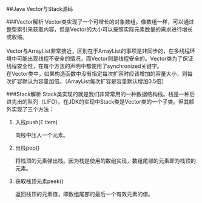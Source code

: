 ##Java Vector与Stack源码

###Vector解析
Vector类实现了一个可增长的对象数组。像数组一样，可以通过整型索引来获取内容，但是Vector的大小可以按照实际元素数量的需求进行增长或收缩。</br>	
Vector与ArrayList非常接近，区别在于ArrayList的事项是非同步的，在多线程环境中可能出现线程不安全的情况，而Vector则是线程安全的。Vector类为了保证线程安全性，在每个方法的声明中都使用了synchronized关键字。</br>
在Vector类中，如果构造函数中没有指定每次扩容时应该增加的容量大小，则每次扩容默认为容量加倍。（ArrayList每次扩容是容量默认增加0.5倍）

###Stack解析
Stack类实现的就是我们非常常用的一种数据结构栈。栈是一种后进先出的队列（LIFO）。在JDK的实现中Stack类是Vector类的一个子类。但其额外实现了三个方法：

1. 入栈push(E item)

	向栈中压入一个元素。

2. 出栈pop()

	将栈顶的元素弹出栈。因为栈是使用的数组实现，数组尾部的元素即为栈顶的元素。

3. 获取栈顶元素peek()
	
	返回栈顶的元素值，即数组尾部的最后一个有效元素的值。
